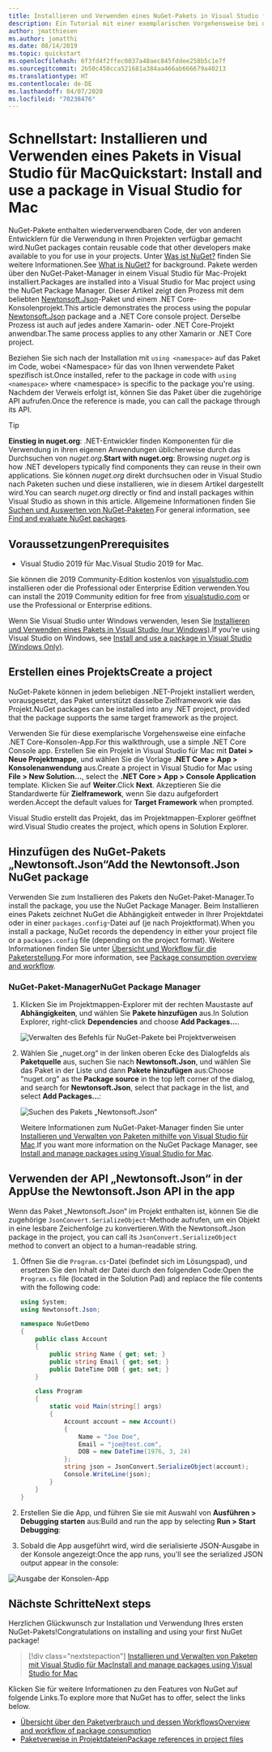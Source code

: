 ```yaml
---
title: Installieren und Verwenden eines NuGet-Pakets in Visual Studio für Mac
description: Ein Tutorial mit einer exemplarischen Vorgehensweise bei der Installation und Verwendung eines NuGet-Pakets in einem Visual Studio für Mac-Projekt.
author: jmatthiesen
ms.author: jomatthi
ms.date: 08/14/2019
ms.topic: quickstart
ms.openlocfilehash: 6f3fd4f2ffec0037a48aec845fddee258b5c1e7f
ms.sourcegitcommit: 2b50c450cca521681a384aa466ab666679a40213
ms.translationtype: HT
ms.contentlocale: de-DE
ms.lasthandoff: 04/07/2020
ms.locfileid: "70238476"
---
```

# <a name="quickstart-install-and-use-a-package-in-visual-studio-for-mac"></a><span data-ttu-id="f9151-103">Schnellstart: Installieren und Verwenden eines Pakets in Visual Studio für Mac</span><span class="sxs-lookup"><span data-stu-id="f9151-103">Quickstart: Install and use a package in Visual Studio for Mac</span></span>

<span data-ttu-id="f9151-104">NuGet-Pakete enthalten wiederverwendbaren Code, der von anderen Entwicklern für die Verwendung in Ihren Projekten verfügbar gemacht wird.</span><span class="sxs-lookup"><span data-stu-id="f9151-104">NuGet packages contain reusable code that other developers make available to you for use in your projects.</span></span> <span data-ttu-id="f9151-105">Unter [Was ist NuGet?](../What-is-NuGet.md) finden Sie weitere Informationen.</span><span class="sxs-lookup"><span data-stu-id="f9151-105">See [What is NuGet?](../What-is-NuGet.md) for background.</span></span> <span data-ttu-id="f9151-106">Pakete werden über den NuGet-Paket-Manager in einem Visual Studio für Mac-Projekt installiert.</span><span class="sxs-lookup"><span data-stu-id="f9151-106">Packages are installed into a Visual Studio for Mac project using the NuGet Package Manager.</span></span> <span data-ttu-id="f9151-107">Dieser Artikel zeigt den Prozess mit dem beliebten [Newtonsoft.Json](https://www.nuget.org/packages/Newtonsoft.Json/)-Paket und einem .NET Core-Konsolenprojekt.</span><span class="sxs-lookup"><span data-stu-id="f9151-107">This article demonstrates the process using the popular [Newtonsoft.Json](https://www.nuget.org/packages/Newtonsoft.Json/) package and a .NET Core console project.</span></span> <span data-ttu-id="f9151-108">Derselbe Prozess ist auch auf jedes andere Xamarin- oder .NET Core-Projekt anwendbar.</span><span class="sxs-lookup"><span data-stu-id="f9151-108">The same process applies to any other Xamarin or .NET Core project.</span></span>

<span data-ttu-id="f9151-109">Beziehen Sie sich nach der Installation mit `using <namespace>` auf das Paket im Code, wobei \<Namespace\> für das von Ihnen verwendete Paket spezifisch ist.</span><span class="sxs-lookup"><span data-stu-id="f9151-109">Once installed, refer to the package in code with `using <namespace>` where \<namespace\> is specific to the package you're using.</span></span> <span data-ttu-id="f9151-110">Nachdem der Verweis erfolgt ist, können Sie das Paket über die zugehörige API aufrufen.</span><span class="sxs-lookup"><span data-stu-id="f9151-110">Once the reference is made, you can call the package through its API.</span></span>

> [!Tip]
> <span data-ttu-id="f9151-111">**Einstieg in nuget.org**: .NET-Entwickler finden Komponenten für die Verwendung in ihren eigenen Anwendungen üblicherweise durch das Durchsuchen von *nuget.org*.</span><span class="sxs-lookup"><span data-stu-id="f9151-111">**Start with nuget.org**: Browsing *nuget.org* is how .NET developers typically find components they can reuse in their own applications.</span></span> <span data-ttu-id="f9151-112">Sie können *nuget.org* direkt durchsuchen oder in Visual Studio nach Paketen suchen und diese installieren, wie in diesem Artikel dargestellt wird.</span><span class="sxs-lookup"><span data-stu-id="f9151-112">You can search *nuget.org* directly or find and install packages within Visual Studio as shown in this article.</span></span> <span data-ttu-id="f9151-113">Allgemeine Informationen finden Sie [Suchen und Auswerten von NuGet-Paketen](../consume-packages/finding-and-choosing-packages.md).</span><span class="sxs-lookup"><span data-stu-id="f9151-113">For general information, see [Find and evaluate NuGet packages](../consume-packages/finding-and-choosing-packages.md).</span></span>

## <a name="prerequisites"></a><span data-ttu-id="f9151-114">Voraussetzungen</span><span class="sxs-lookup"><span data-stu-id="f9151-114">Prerequisites</span></span>

- <span data-ttu-id="f9151-115">Visual Studio 2019 für Mac.</span><span class="sxs-lookup"><span data-stu-id="f9151-115">Visual Studio 2019 for Mac.</span></span>

<span data-ttu-id="f9151-116">Sie können die 2019 Community-Edition kostenlos von [visualstudio.com](https://www.visualstudio.com/) installieren oder die Professional oder Enterprise Edition verwenden.</span><span class="sxs-lookup"><span data-stu-id="f9151-116">You can install the 2019 Community edition for free from [visualstudio.com](https://www.visualstudio.com/) or use the Professional or Enterprise editions.</span></span>

<span data-ttu-id="f9151-117">Wenn Sie Visual Studio unter Windows verwenden, lesen Sie [Installieren und Verwenden eines Pakets in Visual Studio (nur Windows)](install-and-use-a-package-in-visual-studio.md).</span><span class="sxs-lookup"><span data-stu-id="f9151-117">If you're using Visual Studio on Windows, see [Install and use a package in Visual Studio (Windows Only)](install-and-use-a-package-in-visual-studio.md).</span></span>

## <a name="create-a-project"></a><span data-ttu-id="f9151-118">Erstellen eines Projekts</span><span class="sxs-lookup"><span data-stu-id="f9151-118">Create a project</span></span>

<span data-ttu-id="f9151-119">NuGet-Pakete können in jedem beliebigen .NET-Projekt installiert werden, vorausgesetzt, das Paket unterstützt dasselbe Zielframework wie das Projekt.</span><span class="sxs-lookup"><span data-stu-id="f9151-119">NuGet packages can be installed into any .NET project, provided that the package supports the same target framework as the project.</span></span>

<span data-ttu-id="f9151-120">Verwenden Sie für diese exemplarische Vorgehensweise eine einfache .NET Core-Konsolen-App.</span><span class="sxs-lookup"><span data-stu-id="f9151-120">For this walkthrough, use a simple .NET Core Console app.</span></span> <span data-ttu-id="f9151-121">Erstellen Sie ein Projekt in Visual Studio für Mac mit **Datei > Neue Projektmappe**, und wählen Sie die Vorlage **.NET Core > App > Konsolenanwendung** aus.</span><span class="sxs-lookup"><span data-stu-id="f9151-121">Create a project in Visual Studio for Mac using **File > New Solution...**, select the **.NET Core > App > Console Application** template.</span></span> <span data-ttu-id="f9151-122">Klicken Sie auf **Weiter**.</span><span class="sxs-lookup"><span data-stu-id="f9151-122">Click **Next**.</span></span> <span data-ttu-id="f9151-123">Akzeptieren Sie die Standardwerte für **Zielframework**, wenn Sie dazu aufgefordert werden.</span><span class="sxs-lookup"><span data-stu-id="f9151-123">Accept the default values for **Target Framework** when prompted.</span></span>

<span data-ttu-id="f9151-124">Visual Studio erstellt das Projekt, das im Projektmappen-Explorer geöffnet wird.</span><span class="sxs-lookup"><span data-stu-id="f9151-124">Visual Studio creates the project, which opens in Solution Explorer.</span></span>

## <a name="add-the-newtonsoftjson-nuget-package"></a><span data-ttu-id="f9151-125">Hinzufügen des NuGet-Pakets „Newtonsoft.Json“</span><span class="sxs-lookup"><span data-stu-id="f9151-125">Add the Newtonsoft.Json NuGet package</span></span>

<span data-ttu-id="f9151-126">Verwenden Sie zum Installieren des Pakets den NuGet-Paket-Manager.</span><span class="sxs-lookup"><span data-stu-id="f9151-126">To install the package, you use the NuGet Package Manager.</span></span> <span data-ttu-id="f9151-127">Beim Installieren eines Pakets zeichnet NuGet die Abhängigkeit entweder in Ihrer Projektdatei oder in einer `packages.config`-Datei auf (je nach Projektformat).</span><span class="sxs-lookup"><span data-stu-id="f9151-127">When you install a package, NuGet records the dependency in  either your project file or a `packages.config` file (depending on the project format).</span></span> <span data-ttu-id="f9151-128">Weitere Informationen finden Sie unter [Übersicht und Workflow für die Paketerstellung](../consume-packages/Overview-and-Workflow.md).</span><span class="sxs-lookup"><span data-stu-id="f9151-128">For more information, see [Package consumption overview and workflow](../consume-packages/Overview-and-Workflow.md).</span></span>

### <a name="nuget-package-manager"></a><span data-ttu-id="f9151-129">NuGet-Paket-Manager</span><span class="sxs-lookup"><span data-stu-id="f9151-129">NuGet Package Manager</span></span>

1. <span data-ttu-id="f9151-130">Klicken Sie im Projektmappen-Explorer mit der rechten Maustaste auf **Abhängigkeiten**, und wählen Sie **Pakete hinzufügen** aus.</span><span class="sxs-lookup"><span data-stu-id="f9151-130">In Solution Explorer, right-click **Dependencies** and choose **Add Packages...**.</span></span>

    ![Verwalten des Befehls für NuGet-Pakete bei Projektverweisen](media/QS_Use_Mac-02-ManageNuGetPackages.png)

1. <span data-ttu-id="f9151-132">Wählen Sie „nuget.org“ in der linken oberen Ecke des Dialogfelds als **Paketquelle** aus, suchen Sie nach **Newtonsoft.Json**, und wählen Sie das Paket in der Liste und dann **Pakete hinzufügen** aus:</span><span class="sxs-lookup"><span data-stu-id="f9151-132">Choose "nuget.org" as the **Package source** in the top left corner of the dialog, and search for **Newtonsoft.Json**, select that package in the list, and select **Add Packages...**:</span></span>

    ![Suchen des Pakets „Newtonsoft.Json“](media/QS_Use_Mac-03-NewtonsoftJson.png)

    <span data-ttu-id="f9151-134">Weitere Informationen zum NuGet-Paket-Manager finden Sie unter [Installieren und Verwalten von Paketen mithilfe von Visual Studio für Mac](../consume-packages/install-use-packages-visual-studio.md).</span><span class="sxs-lookup"><span data-stu-id="f9151-134">If you want more information on the NuGet Package Manager, see [Install and manage packages using Visual Studio for Mac](../consume-packages/install-use-packages-visual-studio.md).</span></span>

## <a name="use-the-newtonsoftjson-api-in-the-app"></a><span data-ttu-id="f9151-135">Verwenden der API „Newtonsoft.Json“ in der App</span><span class="sxs-lookup"><span data-stu-id="f9151-135">Use the Newtonsoft.Json API in the app</span></span>

<span data-ttu-id="f9151-136">Wenn das Paket „Newtonsoft.Json“ im Projekt enthalten ist, können Sie die zugehörige `JsonConvert.SerializeObject`-Methode aufrufen, um ein Objekt in eine lesbare Zeichenfolge zu konvertieren.</span><span class="sxs-lookup"><span data-stu-id="f9151-136">With the Newtonsoft.Json package in the project, you can call its `JsonConvert.SerializeObject` method to convert an object to a human-readable string.</span></span>

1. <span data-ttu-id="f9151-137">Öffnen Sie die `Program.cs`-Datei (befindet sich im Lösungspad), und ersetzen Sie den Inhalt der Datei durch den folgenden Code:</span><span class="sxs-lookup"><span data-stu-id="f9151-137">Open the `Program.cs` file (located in the Solution Pad) and replace the file contents with the following code:</span></span>

    ```cs
    using System;
    using Newtonsoft.Json;

    namespace NuGetDemo
    {
        public class Account
        {
            public string Name { get; set; }
            public string Email { get; set; }
            public DateTime DOB { get; set; }
        }
    
        class Program
        {
            static void Main(string[] args)
            {
                Account account = new Account()
                {
                    Name = "Joe Doe",
                    Email = "joe@test.com",
                    DOB = new DateTime(1976, 3, 24)
                };
                string json = JsonConvert.SerializeObject(account);
                Console.WriteLine(json);
            }
        }
    }
    ```

1. <span data-ttu-id="f9151-138">Erstellen Sie die App, und führen Sie sie mit Auswahl von **Ausführen > Debugging starten** aus:</span><span class="sxs-lookup"><span data-stu-id="f9151-138">Build and run the app by selecting **Run > Start Debugging**:</span></span>

1. <span data-ttu-id="f9151-139">Sobald die App ausgeführt wird, wird die serialisierte JSON-Ausgabe in der Konsole angezeigt:</span><span class="sxs-lookup"><span data-stu-id="f9151-139">Once the app runs, you'll see the serialized JSON output appear in the console:</span></span>

  ![Ausgabe der Konsolen-App](media/QS_Use_Mac-06-AppStart.png)

## <a name="next-steps"></a><span data-ttu-id="f9151-141">Nächste Schritte</span><span class="sxs-lookup"><span data-stu-id="f9151-141">Next steps</span></span>
<span data-ttu-id="f9151-142">Herzlichen Glückwunsch zur Installation und Verwendung Ihres ersten NuGet-Pakets!</span><span class="sxs-lookup"><span data-stu-id="f9151-142">Congratulations on installing and using your first NuGet package!</span></span>

> [!div class="nextstepaction"]
> [<span data-ttu-id="f9151-143">Installieren und Verwalten von Paketen mit Visual Studio für Mac</span><span class="sxs-lookup"><span data-stu-id="f9151-143">Install and manage packages using Visual Studio for Mac</span></span>](/visualstudio/mac/nuget-walkthrough?toc=/nuget/toc.json)

<span data-ttu-id="f9151-144">Klicken Sie für weitere Informationen zu den Features von NuGet auf folgende Links.</span><span class="sxs-lookup"><span data-stu-id="f9151-144">To explore more that NuGet has to offer, select the links below.</span></span>

- [<span data-ttu-id="f9151-145">Übersicht über den Paketverbrauch und dessen Workflows</span><span class="sxs-lookup"><span data-stu-id="f9151-145">Overview and workflow of package consumption</span></span>](../consume-packages/overview-and-workflow.md)
- [<span data-ttu-id="f9151-146">Paketverweise in Projektdateien</span><span class="sxs-lookup"><span data-stu-id="f9151-146">Package references in project files</span></span>](../consume-packages/package-references-in-project-files.md)
